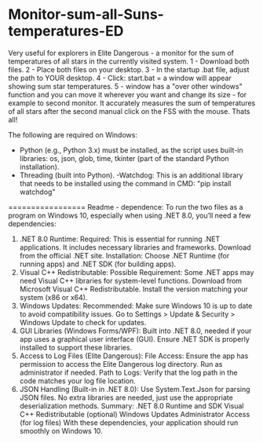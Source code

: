 # Monitor-sum-all-Suns-temperatures-ED
Very useful for explorers in Elite Dangerous - a monitor for the sum of temperatures of all stars in the currently visited system. 1 - Download both files. 2 - Place both files on your desktop. 3 - In the startup .bat file, adjust the path to YOUR desktop. 4 - Click: start.bat = a window will appear showing sum star temperatures. 5 - window has a "over other windows" function and you can move it wherever you want and change its size - for example to second monitor. It accurately measures the sum of temperatures of all stars after the second manual click on the FSS with the mouse. Thats all!

  The following are required on Windows:
- Python (e.g., Python 3.x) must be installed, as the script uses built-in libraries:
os, json, glob, time, tkinter (part of the standard Python installation).
- Threading (built into Python).
-Watchdog: This is an additional library that needs to be installed using the command in CMD: "pip install watchdog"

=================
Readme - dependence:
To run the two files as a program on Windows 10, especially when using .NET 8.0, you’ll need a few dependencies:

1. .NET 8.0 Runtime:
Required: This is essential for running .NET applications. It includes necessary libraries and frameworks.
Download from the official .NET site.
Installation: Choose .NET Runtime (for running apps) and .NET SDK (for building apps).
2. Visual C++ Redistributable:
Possible Requirement: Some .NET apps may need Visual C++ libraries for system-level functions.
Download from Microsoft Visual C++ Redistributable.
Install the version matching your system (x86 or x64).
3. Windows Updates:
Recommended: Make sure Windows 10 is up to date to avoid compatibility issues.
Go to Settings > Update & Security > Windows Update to check for updates.
4. GUI Libraries (Windows Forms/WPF):
Built into .NET 8.0, needed if your app uses a graphical user interface (GUI).
Ensure .NET SDK is properly installed to support these libraries.
5. Access to Log Files (Elite Dangerous):
File Access: Ensure the app has permission to access the Elite Dangerous log directory. Run as administrator if needed.
Path to Logs: Verify that the log path in the code matches your log file location.
6. JSON Handling (Built-in in .NET 8.0):
Use System.Text.Json for parsing JSON files. No extra libraries are needed, just use the appropriate deserialization methods.
Summary:
.NET 8.0 Runtime and SDK
Visual C++ Redistributable (optional)
Windows Updates
Administrator Access (for log files)
With these dependencies, your application should run smoothly on Windows 10.
